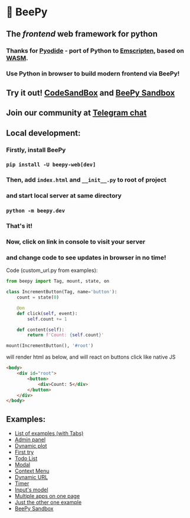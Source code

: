 # 🐝 BeePy

## The _frontend_ web framework for python 
### Thanks for [Pyodide](https://pyodide.org/) - port of Python to [Emscripten](https://emscripten.org/), based on [WASM](https://webassembly.org/).
### Use Python in browser to build modern frontend via BeePy!

## Try it out! [CodeSandBox](https://codesandbox.io/s/beepy-two-synced-counters-k5sm9j) and [BeePy Sandbox](https://kor0p.github.io/BeePy/examples/sandbox/)

## Join our community at [Telegram chat](https://t.me/bee_py/)

## Local development:
### Firstly, install BeePy
### `pip install -U beepy-web[dev]`
### Then, add `index.html` and `__init__.py` to root of project
### and start local server at same directory
### `python -m beepy.dev`
### That's it!
### Now, click on link in console to visit your server
### and change code to see updates in browser in no time!

Code (custom_url.py from examples):
```python
from beepy import Tag, mount, state, on

class IncrementButton(Tag, name='button'):
    count = state(0)

    @on
    def click(self, event):
        self.count += 1

    def content(self):
        return f'Count: {self.count}'

mount(IncrementButton(), '#root')
```
will render html as below, and will react on buttons click like native JS
```html
<body>
    <div id="root">
        <button>
            <div>Count: 5</div>
        </button>
    </div>
</body>
```

## Examples:
- [List of examples (with Tabs)](https://beepy.herokuapp.com/e/)
- [Admin panel](https://beepy.herokuapp.com/e/admin)
- [Dynamic plot](https://beepy.herokuapp.com/e/plot)
- [First try](https://beepy.herokuapp.com/e/buttons)
- [Todo List](https://beepy.herokuapp.com/e/todos)
- [Modal](https://beepy.herokuapp.com/e/modal)
- [Context Menu](https://beepy.herokuapp.com/e/context-menu)
- [Dynamic URL](https://beepy.herokuapp.com/e/dynamic-url)
- [Timer](https://beepy.herokuapp.com/e/timer)
- [Input's model](https://beepy.herokuapp.com/e/text-sync)
- [Multiple apps on one page](https://beepy.herokuapp.com/multiple-apps)
- [Just the other one example](https://beepy.herokuapp.com/e/custom_url)
- [BeePy Sandbox](https://kor0p.github.io/BeePy/examples/sandbox/)
